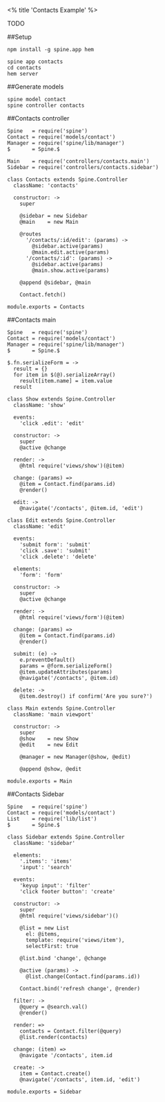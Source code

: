 <% title 'Contacts Example' %>

TODO

##Setup

    npm install -g spine.app hem
    
    spine app contacts
    cd contacts
    hem server
    
##Generate models
        
    spine model contact
    spine controller contacts
    
##Contacts controller

    Spine   = require('spine')
    Contact = require('models/contact')
    Manager = require('spine/lib/manager')
    $       = Spine.$

    Main    = require('controllers/contacts.main')
    Sidebar = require('controllers/contacts.sidebar')

    class Contacts extends Spine.Controller
      className: 'contacts'

      constructor: ->
        super

        @sidebar = new Sidebar
        @main    = new Main

        @routes
          '/contacts/:id/edit': (params) -> 
            @sidebar.active(params)
            @main.edit.active(params)
          '/contacts/:id': (params) ->
            @sidebar.active(params)
            @main.show.active(params)

        @append @sidebar, @main

        Contact.fetch()

    module.exports = Contacts
    
##Contacts main

    Spine   = require('spine')
    Contact = require('models/contact')
    Manager = require('spine/lib/manager')
    $       = Spine.$

    $.fn.serializeForm = ->
      result = {}
      for item in $(@).serializeArray()
        result[item.name] = item.value
      result

    class Show extends Spine.Controller
      className: 'show'

      events:
        'click .edit': 'edit'

      constructor: ->
        super
        @active @change

      render: ->
        @html require('views/show')(@item)

      change: (params) =>
        @item = Contact.find(params.id)
        @render()

      edit: ->
        @navigate('/contacts', @item.id, 'edit')

    class Edit extends Spine.Controller
      className: 'edit'

      events:
        'submit form': 'submit'
        'click .save': 'submit'
        'click .delete': 'delete'

      elements: 
        'form': 'form'

      constructor: ->
        super
        @active @change

      render: ->
        @html require('views/form')(@item)

      change: (params) =>
        @item = Contact.find(params.id)
        @render()

      submit: (e) ->
        e.preventDefault()
        params = @form.serializeForm()
        @item.updateAttributes(params)
        @navigate('/contacts', @item.id)

      delete: ->
        @item.destroy() if confirm('Are you sure?')

    class Main extends Spine.Controller
      className: 'main viewport'

      constructor: ->
        super
        @show    = new Show
        @edit    = new Edit

        @manager = new Manager(@show, @edit)

        @append @show, @edit

    module.exports = Main
    
##Contacts Sidebar

    Spine   = require('spine')
    Contact = require('models/contact')
    List    = require('lib/list')
    $       = Spine.$

    class Sidebar extends Spine.Controller
      className: 'sidebar'

      elements:
        '.items': 'items'
        'input': 'search'

      events:
        'keyup input': 'filter'
        'click footer button': 'create'

      constructor: ->
        super
        @html require('views/sidebar')()

        @list = new List
          el: @items, 
          template: require('views/item'), 
          selectFirst: true

        @list.bind 'change', @change

        @active (params) -> 
          @list.change(Contact.find(params.id))

        Contact.bind('refresh change', @render)

      filter: ->
        @query = @search.val()
        @render()

      render: =>
        contacts = Contact.filter(@query)
        @list.render(contacts)

      change: (item) =>
        @navigate '/contacts', item.id

      create: ->
        item = Contact.create()
        @navigate('/contacts', item.id, 'edit')

    module.exports = Sidebar